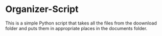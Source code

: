 # Organizer-Script

This is a simple Python script that takes all the files from the doownload folder and puts them in appropriate places in the documents folder.
